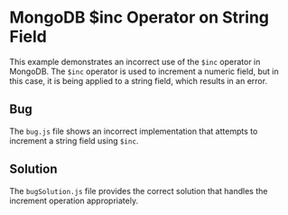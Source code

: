 # MongoDB $inc Operator on String Field

This example demonstrates an incorrect use of the `$inc` operator in MongoDB. The `$inc` operator is used to increment a numeric field, but in this case, it is being applied to a string field, which results in an error.

## Bug
The `bug.js` file shows an incorrect implementation that attempts to increment a string field using `$inc`.

## Solution
The `bugSolution.js` file provides the correct solution that handles the increment operation appropriately.
